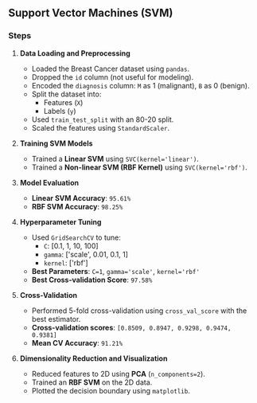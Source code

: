 ## Support Vector Machines (SVM)

### Steps

1. **Data Loading and Preprocessing**
   - Loaded the Breast Cancer dataset using `pandas`.
   - Dropped the `id` column (not useful for modeling).
   - Encoded the `diagnosis` column: `M` as 1 (malignant), `B` as 0 (benign).
   - Split the dataset into:
     - Features (`X`)
     - Labels (`y`)
   - Used `train_test_split` with an 80-20 split.
   - Scaled the features using `StandardScaler`.

2. **Training SVM Models**
   - Trained a **Linear SVM** using `SVC(kernel='linear')`.
   - Trained a **Non-linear SVM (RBF Kernel)** using `SVC(kernel='rbf')`.

3. **Model Evaluation**
   - **Linear SVM Accuracy**: `95.61%`
   - **RBF SVM Accuracy**: `98.25%`

4. **Hyperparameter Tuning**
   - Used `GridSearchCV` to tune:
     - `C`: [0.1, 1, 10, 100]
     - `gamma`: ['scale', 0.01, 0.1, 1]
     - `kernel`: ['rbf']
   - **Best Parameters**: `C=1`, `gamma='scale'`, `kernel='rbf'`
   - **Best Cross-validation Score**: `97.58%`

5. **Cross-Validation**
   - Performed 5-fold cross-validation using `cross_val_score` with the best estimator.
   - **Cross-validation scores**: `[0.8509, 0.8947, 0.9298, 0.9474, 0.9381]`
   - **Mean CV Accuracy**: `91.21%`

6. **Dimensionality Reduction and Visualization**
   - Reduced features to 2D using **PCA** (`n_components=2`).
   - Trained an **RBF SVM** on the 2D data.
   - Plotted the decision boundary using `matplotlib`.

